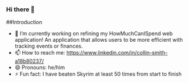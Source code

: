 ### Hi there 👋

<!--
**collin-smith23/collin-smith23** is a ✨ _special_ ✨ repository because its `README.md` (this file) appears on your GitHub profile.

Here are some ideas to get you started:
-->
##Introduction
- 🔭 I’m currently working on refining my HowMuchCanISpend web application! An application that allows users to be more efficient with tracking events or finances.
- 📫 How to reach me: https://www.linkedin.com/in/collin-smith-a18b80237/
- 😄 Pronouns: he/him
- ⚡ Fun fact: I have beaten Skyrim at least 50 times from start to finish

